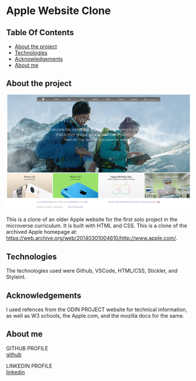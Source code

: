 # Apple Website Clone
## Table Of Contents

* [About the project](#about-the-project)
* [Technologies](#technologies)
* [Acknowledgements](#acknowledgements)
* [About me](#about-me)


## About the project

![Screenshot Image](images/screenshotApple.PNG)

This is a clone of an older Apple website for the first solo project in the microverse curriculum. It is built with HTML and CSS. This is a clone of the archived Apple homepage at: https://web.archive.org/web/20140301004610/http://www.apple.com/.

## Technologies
<!--Add more technologies HERE-->
The technologies used were Github, VSCode, HTML/CSS, Stickler, and Styleint.

## Acknowledgements

I used refences from the ODIN PROJECT website for technical information, as well as W3 schools, the Apple.com, and the mozilla docs for the same.

## About me

GITHUB PROFILE <br>
[github](https://github.com/HeyItsGwen)

LINKEDIN PROFILE <br>
[linkedin](https://www.linkedin.com/in/gwen-hey-642109191/)